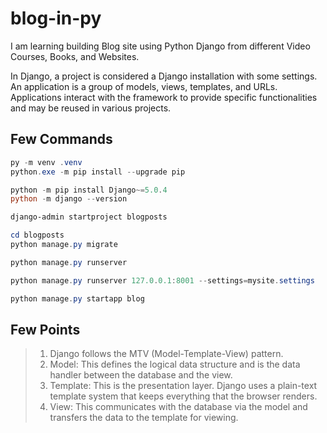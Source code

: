 # blog-in-py

I am learning building Blog site using Python Django from different Video Courses, Books, and Websites.

In Django, a project is considered a Django installation with some settings. An application is a group of models, views, templates, and URLs. Applications interact with the framework to provide specific functionalities and may be reused in various projects.

## Few Commands

```powershell
py -m venv .venv
python.exe -m pip install --upgrade pip

python -m pip install Django~=5.0.4
python -m django --version

django-admin startproject blogposts

cd blogposts
python manage.py migrate

python manage.py runserver

python manage.py runserver 127.0.0.1:8001 --settings=mysite.settings

python manage.py startapp blog
```

## Few Points

> 1. Django follows the MTV (Model-Template-View) pattern.
> 1. Model: This defines the logical data structure and is the data handler between the database and the view.
> 1. Template: This is the presentation layer. Django uses a plain-text template system that keeps everything that the browser renders.
> 1. View: This communicates with the database via the model and transfers the data to the template for viewing.
